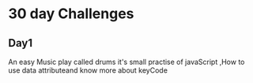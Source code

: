 # 30 day Challenges

## Day1 
An easy Music play called drums
it's small practise of javaScript ,How to use data attributeand know more about keyCode 
